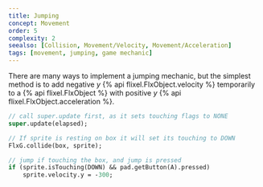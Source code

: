 ```yaml
---
title: Jumping
concept: Movement
order: 5
complexity: 2
seealso: [Collision, Movement/Velocity, Movement/Acceleration]
tags: [movement, jumping, game mechanic]
---
```

There are many ways to implement a jumping mechanic, but the simplest method is to add negative <var>y</var> {% api flixel.FlxObject.velocity %} temporarily to a {% api flixel.FlxObject %} with positive <var>y</var> {% api flixel.FlxObject.acceleration %}.


```haxe
// call super.update first, as it sets touching flags to NONE
super.update(elapsed);

// If sprite is resting on box it will set its touching to DOWN
FlxG.collide(box, sprite);

// jump if touching the box, and jump is pressed
if (sprite.isTouching(DOWN) && pad.getButton(A).pressed)
	sprite.velocity.y = -300;
```
